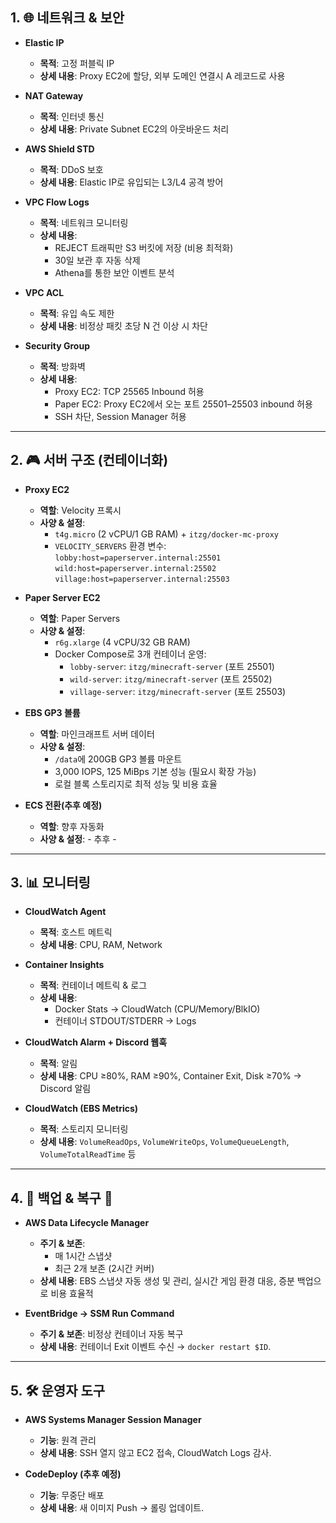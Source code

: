 ## 1. 🌐 **네트워크 & 보안**

- **Elastic IP**
  - **목적**: 고정 퍼블릭 IP
  - **상세 내용**: Proxy EC2에 할당, 외부 도메인 연결시 A 레코드로 사용

- **NAT Gateway**
  - **목적**: 인터넷 통신
  - **상세 내용**: Private Subnet EC2의 아웃바운드 처리

- **AWS Shield STD**
  - **목적**: DDoS 보호
  - **상세 내용**: Elastic IP로 유입되는 L3/L4 공격 방어

- **VPC Flow Logs**
  - **목적**: 네트워크 모니터링
  - **상세 내용**:
    - REJECT 트래픽만 S3 버킷에 저장 (비용 최적화)
    - 30일 보관 후 자동 삭제
    - Athena를 통한 보안 이벤트 분석

- **VPC ACL**
  - **목적**: 유입 속도 제한
  - **상세 내용**: 비정상 패킷 초당 N 건 이상 시 차단

- **Security Group**
  - **목적**: 방화벽
  - **상세 내용**:
    - Proxy EC2: TCP 25565 Inbound 허용
    - Paper EC2: Proxy EC2에서 오는 포트 25501–25503 inbound 허용
    - SSH 차단, Session Manager 허용

---

## 2. 🎮 **서버 구조 (컨테이너화)**

- **Proxy EC2**
  - **역할**: Velocity 프록시
  - **사양 & 설정**:
    - `t4g.micro` (2 vCPU/1 GB RAM) + `itzg/docker-mc-proxy`
    - `VELOCITY_SERVERS` 환경 변수:
      `lobby:host=paperserver.internal:25501`
      `wild:host=paperserver.internal:25502`
      `village:host=paperserver.internal:25503`

- **Paper Server EC2**
  - **역할**: Paper Servers
  - **사양 & 설정**:
    - `r6g.xlarge` (4 vCPU/32 GB RAM)
    - Docker Compose로 3개 컨테이너 운영:
      - `lobby-server`: `itzg/minecraft-server` (포트 25501)
      - `wild-server`: `itzg/minecraft-server` (포트 25502)
      - `village-server`: `itzg/minecraft-server` (포트 25503)

- **EBS GP3 볼륨**
  - **역할**: 마인크래프트 서버 데이터
  - **사양 & 설정**:
    - `/data`에 200GB GP3 볼륨 마운트
    - 3,000 IOPS, 125 MiBps 기본 성능 (필요시 확장 가능)
    - 로컬 블록 스토리지로 최적 성능 및 비용 효율

- **ECS 전환(추후 예정)**
  - **역할**: 향후 자동화
  - **사양 & 설정**: - 추후 -

---

## 3. 📊 **모니터링**

- **CloudWatch Agent**
  - **목적**: 호스트 메트릭
  - **상세 내용**: CPU, RAM, Network

- **Container Insights**
  - **목적**: 컨테이너 메트릭 & 로그
  - **상세 내용**:
    - Docker Stats → CloudWatch (CPU/Memory/BlkIO)
    - 컨테이너 STDOUT/STDERR → Logs

- **CloudWatch Alarm + Discord 웹훅**
  - **목적**: 알림
  - **상세 내용**: CPU ≥80%, RAM ≥90%, Container Exit, Disk ≥70% → Discord 알림

- **CloudWatch (EBS Metrics)**
  - **목적**: 스토리지 모니터링
  - **상세 내용**: `VolumeReadOps`, `VolumeWriteOps`, `VolumeQueueLength`, `VolumeTotalReadTime` 등

---

## 4. 💾 **백업 & 복구** 🔄

- **AWS Data Lifecycle Manager**
  - **주기 & 보존**:
    - 매 1시간 스냅샷
    - 최근 2개 보존 (2시간 커버)
  - **상세 내용**: EBS 스냅샷 자동 생성 및 관리, 실시간 게임 환경 대응, 증분 백업으로 비용 효율적

- **EventBridge → SSM Run Command**
  - **주기 & 보존**: 비정상 컨테이너 자동 복구
  - **상세 내용**: 컨테이너 Exit 이벤트 수신 → `docker restart $ID`.

---

## 5. 🛠️ **운영자 도구**

- **AWS Systems Manager Session Manager**
  - **기능**: 원격 관리
  - **상세 내용**: SSH 열지 않고 EC2 접속, CloudWatch Logs 감사.

- **CodeDeploy (추후 예정)**
  - **기능**: 무중단 배포
  - **상세 내용**: 새 이미지 Push → 롤링 업데이트.